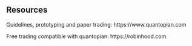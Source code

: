 <h2>Resources</h2>

<p>Guidelines, prototyping and paper trading: https://www.quantopian.com</p>
<p>Free trading compatible with quantopian: https://robinhood.com</p>
